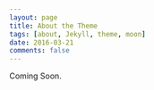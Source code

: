 ```yaml
---
layout: page
title: About the Theme
tags: [about, Jekyll, theme, moon]
date: 2016-03-21
comments: false
---
```

    
Coming Soon.
